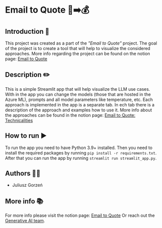 # Email to Quote 📧➡️💰

## Introduction 👋
This project was created as a part of the *"Email to Quote"* project. The goal of the project is to create a tool that 
will help to visualize the considered approaches. More info regarding the project can be found on the notion page: 
[Email to Quote](https://www.notion.so/transporeon-product/eMail-to-Quote-32ee1d6916e048578e76ec51c55175f8?pvs=4)

## Description ✏️
This is a simple Streamlit app that will help visualize the LLM use cases. With in the app you can change the models
(those that are hosted in the Azure ML), prompts and all model parameters like temperature, etc. Each approach is
implemented in the app is a separate tab. In ech tab there is a description of the approach and examples how to use it.
More info about the approaches can be found in the notion page: 
[Email to Quote: Technicalities](https://www.notion.so/transporeon-product/eMail-to-Quote-Technicalities-2c0701f1cf204114a0b73bde25a2ea85?pvs=4)

## How to run ▶️
To run the app you need to have Python 3.9+ installed. Then you need to install the required packages by running 
`pip install -r requirements.txt`. After that you can run the app by running `streamlit run streamlit_app.py`.

## Authors 🧑‍💻
- Juliusz Gorzeń

## More info 📚
For more info please visit the notion page: 
[Email to Quote](https://www.notion.so/transporeon-product/eMail-to-Quote-32ee1d6916e048578e76ec51c55175f8?pvs=4)
Or reach out the 
[Generative AI team](https://www.notion.so/transporeon-product/Home-f35c4514acd34dcfadc1c6385567371b?pvs=4).